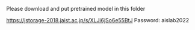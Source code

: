 Please download and put pretrained model in this folder

https://jstorage-2018.jaist.ac.jp/s/XLJi6jSo6e55BtJ
Password: aislab2022


